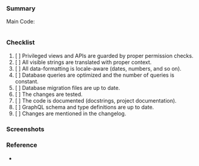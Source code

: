 ### Summary
<!-- Please mention all relevant issue numbers. -->
Main Code: []()
```

```

###  Checklist
<!-- Please keep this section. It will make maintainer's life easier. -->

1. [ ] Privileged views and APIs are guarded by proper permission checks.
1. [ ] All visible strings are translated with proper context.
1. [ ] All data-formatting is locale-aware (dates, numbers, and so on).
1. [ ] Database queries are optimized and the number of queries is constant.
1. [ ] Database migration files are up to date.
1. [ ] The changes are tested.
1. [ ] The code is documented (docstrings, project documentation).
1. [ ] GraphQL schema and type definitions are up to date.
1. [ ] Changes are mentioned in the changelog.

### Screenshots
<!-- If your changes affect the UI, providing "before" and "after" screenshots will
greatly reduce the amount of work needed to review your work. -->

### Reference
<!-- Put some necessary link for referrence of the PR  -->

- []()

